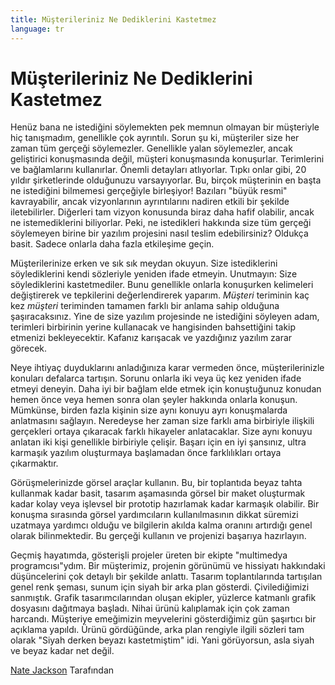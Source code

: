 ```yaml
---
title: Müşterileriniz Ne Dediklerini Kastetmez
language: tr
---
```


# Müşterileriniz Ne Dediklerini Kastetmez

Henüz bana ne istediğini söylemekten pek memnun olmayan bir müşteriyle hiç tanışmadım, genellikle çok ayrıntılı. Sorun şu ki, müşteriler size her zaman tüm gerçeği söylemezler. Genellikle yalan söylemezler, ancak geliştirici konuşmasında değil, müşteri konuşmasında konuşurlar. Terimlerini ve bağlamlarını kullanırlar. Önemli detayları atlıyorlar. Tıpkı onlar gibi, 20 yıldır şirketlerinde olduğunuzu varsayıyorlar. Bu, birçok müşterinin en başta ne istediğini bilmemesi gerçeğiyle birleşiyor! Bazıları "büyük resmi" kavrayabilir, ancak vizyonlarının ayrıntılarını nadiren etkili bir şekilde iletebilirler. Diğerleri tam vizyon konusunda biraz daha hafif olabilir, ancak ne istemediklerini biliyorlar. Peki, ne istedikleri hakkında size tüm gerçeği söylemeyen birine bir yazılım projesini nasıl teslim edebilirsiniz? Oldukça basit. Sadece onlarla daha fazla etkileşime geçin.

Müşterilerinize erken ve sık sık meydan okuyun. Size istediklerini söylediklerini kendi sözleriyle yeniden ifade etmeyin. Unutmayın: Size söylediklerini kastetmediler. Bunu genellikle onlarla konuşurken kelimeleri değiştirerek ve tepkilerini değerlendirerek yaparım. *Müşteri* teriminin kaç kez *müşteri* teriminden tamamen farklı bir anlama sahip olduğuna şaşıracaksınız. Yine de size yazılım projesinde ne istediğini söyleyen adam, terimleri birbirinin yerine kullanacak ve hangisinden bahsettiğini takip etmenizi bekleyecektir. Kafanız karışacak ve yazdığınız yazılım zarar görecek.

Neye ihtiyaç duyduklarını anladığınıza karar vermeden önce, müşterilerinizle konuları defalarca tartışın. Sorunu onlarla iki veya üç kez yeniden ifade etmeyi deneyin. Daha iyi bir bağlam elde etmek için konuştuğunuz konudan hemen önce veya hemen sonra olan şeyler hakkında onlarla konuşun. Mümkünse, birden fazla kişinin size aynı konuyu ayrı konuşmalarda anlatmasını sağlayın. Neredeyse her zaman size farklı ama birbiriyle ilişkili gerçekleri ortaya çıkaracak farklı hikayeler anlatacaklar. Size aynı konuyu anlatan iki kişi genellikle birbiriyle çelişir. Başarı için en iyi şansınız, ultra karmaşık yazılım oluşturmaya başlamadan önce farklılıkları ortaya çıkarmaktır.

Görüşmelerinizde görsel araçlar kullanın. Bu, bir toplantıda beyaz tahta kullanmak kadar basit, tasarım aşamasında görsel bir maket oluşturmak kadar kolay veya işlevsel bir prototip hazırlamak kadar karmaşık olabilir. Bir konuşma sırasında görsel yardımcıların kullanılmasının dikkat süremizi uzatmaya yardımcı olduğu ve bilgilerin akılda kalma oranını artırdığı genel olarak bilinmektedir. Bu gerçeği kullanın ve projenizi başarıya hazırlayın.

Geçmiş hayatımda, gösterişli projeler üreten bir ekipte "multimedya programcısı"ydım. Bir müşterimiz, projenin görünümü ve hissiyatı hakkındaki düşüncelerini çok detaylı bir şekilde anlattı. Tasarım toplantılarında tartışılan genel renk şeması, sunum için siyah bir arka plan gösterdi. Çivilediğimizi sanmıştık. Grafik tasarımcılarından oluşan ekipler, yüzlerce katmanlı grafik dosyasını dağıtmaya başladı. Nihai ürünü kalıplamak için çok zaman harcandı. Müşteriye emeğimizin meyvelerini gösterdiğimiz gün şaşırtıcı bir açıklama yapıldı. Ürünü gördüğünde, arka plan rengiyle ilgili sözleri tam olarak "Siyah derken beyazı kastetmiştim" idi. Yani görüyorsun, asla siyah ve beyaz kadar net değil.

[Nate Jackson](http://programmer.97things.oreilly.com/wiki/index.php/Icnatejackson) Tarafından
